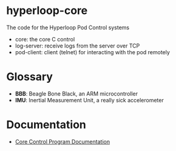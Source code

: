 # hyperloop-core

The code for the Hyperloop Pod Control systems

* core: the core C control
* log-server: receive logs from the server over TCP
* pod-client: client (telnet) for interacting with the pod remotely

# Glossary

* **BBB**: Beagle Bone Black, an ARM microcontroller
* **IMU**: Inertial Measurement Unit, a really sick accelerometer

# Documentation

* [Core Control Program Documentation](core/README.md)
